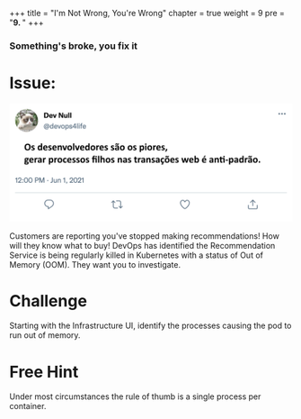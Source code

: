 +++
title = "I'm Not Wrong, You're Wrong"
chapter = true
weight = 9
pre = "<b>9. </b>"
+++

### Something's broke, you fix it

# Issue:

![Grumpy Cat](/images/grumpy-cat.png)

Customers are reporting you've stopped making recommendations! How will they know what to buy!
DevOps has identified the Recommendation Service is being regularly killed in Kubernetes with a status of Out of Memory (OOM). They want you to investigate.

# Challenge

Starting with the Infrastructure UI, identify the processes causing the pod to run out of memory.

# Free Hint

Under most circumstances the rule of thumb is a single process per container.